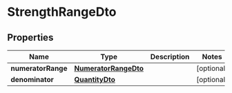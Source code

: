# StrengthRangeDto

## Properties
Name | Type | Description | Notes
------------ | ------------- | ------------- | -------------
**numeratorRange** | [**NumeratorRangeDto**](NumeratorRangeDto.md) |  |  [optional]
**denominator** | [**QuantityDto**](QuantityDto.md) |  |  [optional]

